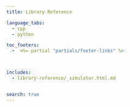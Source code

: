 ```yaml
---
title: Library Reference

language_tabs:
  - cpp
  - python

toc_footers:
  -  <%= partial "partials/footer-links" %>



includes:
  - library-reference/_simulator.html.md


search: true
---
```

